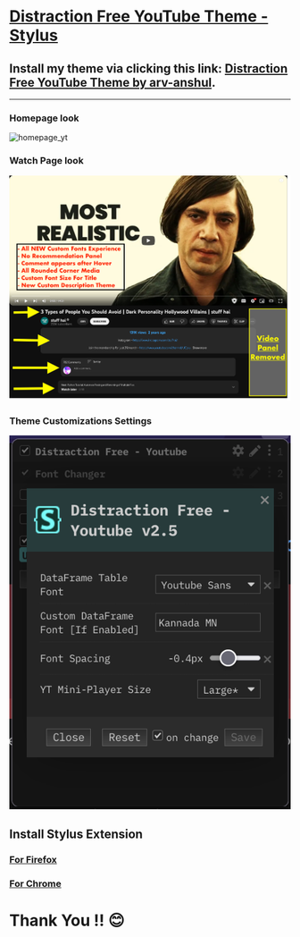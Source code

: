 # [Distraction Free YouTube Theme - Stylus](https://userstyles.world/style/6665/ultimate-youtube-by-arv)

## Install my theme via clicking this link: [Distraction Free YouTube Theme by arv-anshul](https://userstyles.world/style/6665/ultimate-youtube-by-arv).

---

### Homepage look

![homepage_yt](./images/home-page.png)

### Watch Page look

![watch_page](./images/yt-watch-page.png)

### Theme Customizations Settings

![theme_customize](./images/theme_customize.png)

## Install Stylus Extension

### [For Firefox](https://addons.mozilla.org/en-US/firefox/addon/styl-us/)

### [For Chrome](https://chrome.google.com/webstore/detail/stylus/clngdbkpkpeebahjckkjfobafhncgmne)

# Thank You !! :blush:
